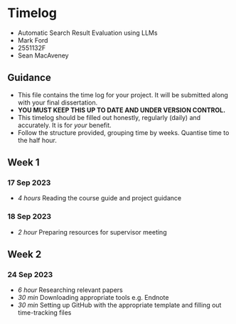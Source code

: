 # Timelog

* Automatic Search Result Evaluation using LLMs
* Mark Ford
* 2551132F
* Sean MacAveney

## Guidance

* This file contains the time log for your project. It will be submitted along with your final dissertation.
* **YOU MUST KEEP THIS UP TO DATE AND UNDER VERSION CONTROL.**
* This timelog should be filled out honestly, regularly (daily) and accurately. It is for *your* benefit.
* Follow the structure provided, grouping time by weeks.  Quantise time to the half hour.

## Week 1

### 17 Sep 2023

* *4 hours* Reading the course guide and project guidance

### 18 Sep 2023

* *2 hour* Preparing resources for supervisor meeting

## Week 2

### 24 Sep 2023

* *6 hour* Researching relevant papers
* *30 min* Downloading appropriate tools e.g. Endnote
*  *30 min* Setting up GitHub with the appropriate template and filling out time-tracking files

